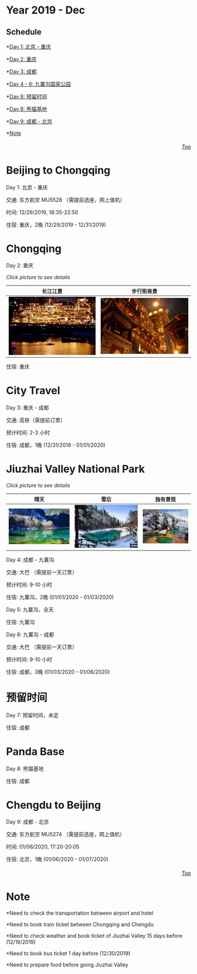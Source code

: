 Year 2019 - Dec
=============================
## Schedule
*[Day 1: 北京 - 重庆](#Beijing-to-Chongqing)

*[Day 2: 重庆](#Chongqing)

*[Day 3: 成都](#City-Travel)

*[Day 4 - 6: 九寨沟国家公园](#Jiuzhai-Valley-National-Park)

*[Day 8: 预留时间](#预留时间)

*[Day 8: 熊猫基地](#Panda-Base)

*[Day 9: 成都 - 北京](#Chengdu-to-Beijing)

*[Note](#Note)

###### <p dir='rtl' align='right'>[Top](#Schedule)</p>
# Beijing to Chongqing
Day 1: 北京 - 重庆

交通: 东方航空 MU5528 （需提前选座，网上值机）

时间: 12/29/2019, 18:35-22:50

住宿: 重庆，2晚 (12/29/2019 - 12/31/2019)

# Chongqing
Day 2: 重庆

*Click picture to see details*

| 长江江景                           | 步行街夜景 |
| :----------:                           | :-----------: |
| ![江景](/CQ/HYD1.png) | ![千与千寻-不可思议之镇](/CQ/HYD2.png) |

住宿: 重庆

# City Travel
Day 3: 重庆 - 成都

交通: 高铁（需提前订票）

预计时间: 2-3 小时

住宿: 成都，1晚 (12/31/2019 - 01/01/2020)

# Jiuzhai Valley National Park
*Click picture to see details*

| 晴天                           | 雪后    | 独有景观   |
| :----------:                           | :-----------: |  :-----------: |
| ![晴天](/JZG/View1.PNG) | ![雪后](/JZG/View2.PNG) |  ![独有景观](/JZG/View3.PNG) |

Day 4: 成都 - 九寨沟

交通: 大巴 （需提前一天订票）

预计时间: 9-10 小时

住宿: 九寨沟，2晚 (01/01/2020 - 01/03/2020)

Day 5: 九寨沟，全天

住宿: 九寨沟

Day 6: 九寨沟 - 成都

交通: 大巴 （需提前一天订票）

预计时间: 9-10 小时

住宿: 成都，3晚  (01/03/2020 - 01/06/2020)

# 预留时间
Day 7: 预留时间，未定 

住宿: 成都

# Panda Base
Day 8: 熊猫基地

住宿: 成都

# Chengdu to Beijing
Day 9: 成都 - 北京

交通: 东方航空 MU5274 （需提前选座，网上值机）

时间: 01/06/2020, 17:20-20:05

住宿: 北京，1晚 (01/06/2020 - 01/07/2020)
###### <p dir='rtl' align='right'>[Top](#Schedule)</p>

# Note
*Need to check the transportation between airport and hotel

*Need to book train ticket between Chongqing and Chengdu

*Need to check weather and book ticket of Jiuzhai Valley 15 days before (12/19/2019)

*Need to book bus ticket 1 day before (12/30/2019)

*Need to prepare food before going Jiuzhai Valley
